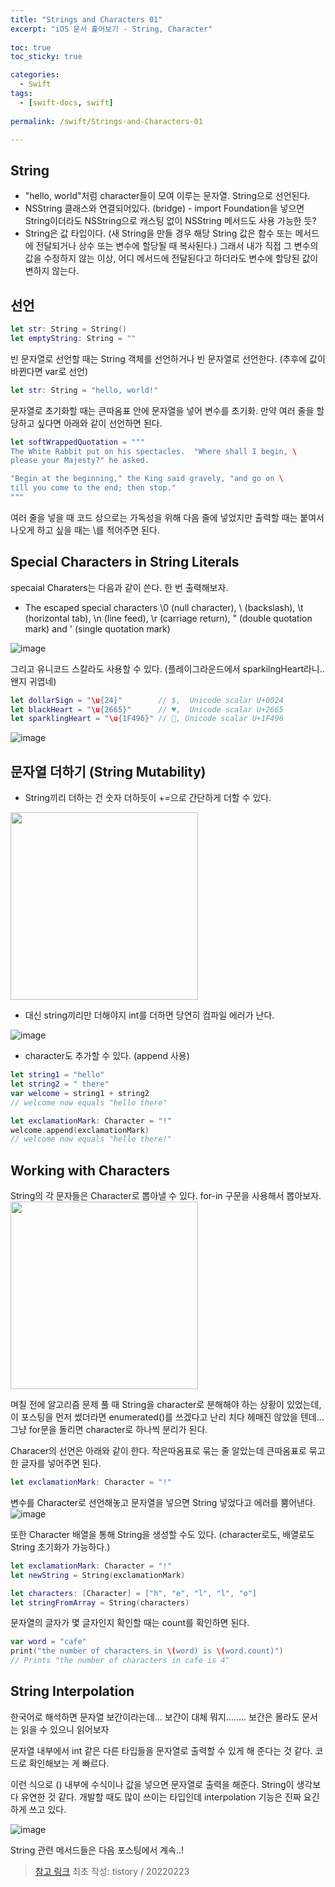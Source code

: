 ```yaml
---
title: "Strings and Characters 01"
excerpt: "iOS 문서 훑어보기 - String, Character"
  
toc: true
toc_sticky: true

categories:
  - Swift
tags:
  - [swift-docs, swift]
  
permalink: /swift/Strings-and-Characters-01

---
```

## String
- "hello, world"처럼 character들이 모여 이루는 문자열. String으로 선언된다. 
- NSString 클래스와 연결되어있다. (bridge) - import Foundation을 넣으면 String이더라도 NSString으로 캐스팅 없이 NSString 메서드도 사용 가능한 듯?
- String은 값 타입이다. (새 String을 만들 경우 해당 String 값은 함수 또는 메서드에 전달되거나 상수 또는 변수에 할당될 때 복사된다.) 그래서 내가 직접 그 변수의 값을 수정하지 않는 이상, 어디 메서드에 전달된다고 하더라도 변수에 할당된 값이 변하지 않는다.


## 선언

```swift
let str: String = String()
let emptyString: String = ""
```

빈 문자열로 선언할 때는 String 객체를 선언하거나 빈 문자열로 선언한다. (추후에 값이 바뀐다면 var로 선언)


```swift
let str: String = "hello, world!"
```

문자열로 초기화할 때는 큰따옴표 안에 문자열을 넣어 변수를 초기화. 만약 여러 줄을 할당하고 싶다면 아래와 같이 선언하면 된다.


```swift
let softWrappedQuotation = """
The White Rabbit put on his spectacles.  "Where shall I begin, \
please your Majesty?" he asked.

"Begin at the beginning," the King said gravely, "and go on \
till you come to the end; then stop."
"""
```

여러 줄을 넣을 때 코드 상으로는 가독성을 위해 다음 줄에 넣었지만 출력할 때는 붙여서 나오게 하고 싶을 때는 \를 적어주면 된다.


## Special Characters in String Literals
specaial Charaters는 다음과 같이 쓴다. 한 번 출력해보자.

- The escaped special characters \0 (null character), \\ (backslash), \t (horizontal tab), \n (line feed), \r (carriage return), \" (double quotation mark) and \' (single quotation mark)

![image](https://user-images.githubusercontent.com/22000470/184153258-73905ef8-c772-4507-8611-4a73c5fa0dcc.png)

그리고 유니코드 스칼라도 사용할 수 있다. (플레이그라운드에서 sparkilngHeart라니.. 왠지 귀엽네)

```swift
let dollarSign = "\u{24}"        // $,  Unicode scalar U+0024
let blackHeart = "\u{2665}"      // ♥,  Unicode scalar U+2665
let sparklingHeart = "\u{1F496}" // 💖, Unicode scalar U+1F496
```
![image](https://user-images.githubusercontent.com/22000470/184153326-3532800f-fdb8-4037-86b7-107d77b48f57.png)

## 문자열 더하기 (String Mutability)
- String끼리 더하는 건 숫자 더하듯이 +=으로 간단하게 더할 수 있다. 

<img src="https://user-images.githubusercontent.com/22000470/184153495-dcb32173-054e-486a-bcb4-4c2556035a76.png" width="300">

- 대신 string끼리만 더해야지 int를 더하면 당연히 컴파일 에러가 난다.

![image](https://user-images.githubusercontent.com/22000470/184153568-f1fb6384-9e7c-4e5d-9091-c75acac75a7a.png)


- character도 추가할 수 있다. (append 사용)

```swift
let string1 = "hello"
let string2 = " there"
var welcome = string1 + string2
// welcome now equals "hello there"

let exclamationMark: Character = "!"
welcome.append(exclamationMark)
// welcome now equals "hello there!"
```

## Working with Characters
String의 각 문자들은 Character로 뽑아낼 수 있다. for-in 구문을 사용해서 뽑아보자.
<img src="https://user-images.githubusercontent.com/22000470/184153797-a1078316-87ca-463f-bfe1-7f774d58fac9.png" width="300">

며칠 전에 알고리즘 문제 풀 때 String을 character로 분해해야 하는 상황이 있었는데, 이 포스팅을 먼저 썼더라면 enumerated()를 쓰겠다고 난리 치다 헤매진 않았을 텐데... 그냥 for문을 돌리면 character로 하나씩 분리가 된다.

Characer의 선언은 아래와 같이 한다. 작은따옴표로 묶는 줄 알았는데 큰따옴표로 묶고 한 글자를 넣어주면 된다.

```swift
let exclamationMark: Character = "!"
```

변수를 Character로 선언해놓고 문자열을 넣으면 String 넣었다고 에러를 뿜어낸다.
![image](https://user-images.githubusercontent.com/22000470/184153990-df68e685-d312-4fd6-8037-ea1983877c21.png)

또한 Character 배열을 통해 String을 생성할 수도 있다. (character로도, 배열로도 String 초기화가 가능하다.)

```swift
let exclamationMark: Character = "!"
let newString = String(exclamationMark)

let characters: [Character] = ["h", "e", "l", "l", "o"]
let stringFromArray = String(characters)
```

문자열의 글자가 몇 글자인지 확인할 때는 count를 확인하면 된다.

```swift
var word = "cafe"
print("the number of characters in \(word) is \(word.count)")
// Prints "the number of characters in cafe is 4"
```

## String Interpolation
한국어로 해석하면 문자열 보간이라는데... 보간이 대체 뭐지........ 보간은 몰라도 문서는 읽을 수 있으니 읽어보자

문자열 내부에서 int 같은 다른 타입들을 문자열로 출력할 수 있게 해 준다는 것 같다. 코드로 확인해보는 게 빠르다.


이런 식으로 \() 내부에 수식이나 값을 넣으면 문자열로 출력을 해준다. String이 생각보다 유연한 것 같다. 개발할 때도 많이 쓰이는 타입인데 interpolation 기능은 진짜 요긴하게 쓰고 있다.

![image](https://user-images.githubusercontent.com/22000470/184154128-bf8e510a-3669-41a6-87ce-7791e3584e60.png)


String 관련 메서드들은 다음 포스팅에서 계속..!

> [참고 링크](https://docs.swift.org/swift-book/LanguageGuide/StringsAndCharacters.html)
> 최초 작성: tistory / 20220223

